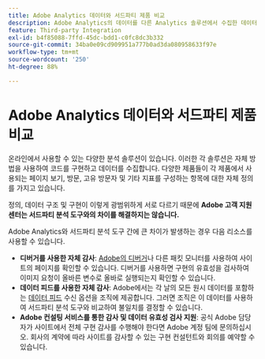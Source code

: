 ```yaml
---
title: Adobe Analytics 데이터와 서드파티 제품 비교
description: Adobe Analytics의 데이터를 다른 Analytics 솔루션에서 수집한 데이터와 직접 비교할 때 선택할 수 있는 옵션을 이해합니다.
feature: Third-party Integration
exl-id: b4f85088-7ffd-45dc-bdd1-c0fc8dc3b332
source-git-commit: 34ba0e09cd909951a777b0ad3da080958633f97e
workflow-type: tm+mt
source-wordcount: '250'
ht-degree: 88%

---
```


# Adobe Analytics 데이터와 서드파티 제품 비교

온라인에서 사용할 수 있는 다양한 분석 솔루션이 있습니다. 이러한 각 솔루션은 자체 방법을 사용하여 코드를 구현하고 데이터를 수집합니다. 다양한 제품들이 각 제품에서 사용되는 페이지 보기, 방문, 고유 방문자 및 기타 지표를 구성하는 항목에 대한 자체 정의를 가지고 있습니다.

정의, 데이터 구조 및 구현이 이렇게 광범위하게 서로 다르기 때문에 **Adobe 고객 지원 센터는 서드파티 분석 도구와의 차이를 해결하지는 않습니다.**

Adobe Analytics와 서드파티 분석 도구 간에 큰 차이가 발생하는 경우 다음 리소스를 사용할 수 있습니다.

* **디버거를 사용한 자체 감사**: [Adobe의 디버거](https://experienceleague.adobe.com/docs/debugger/using/experience-cloud-debugger.html?lang=ko-KR)나 다른 패킷 모니터를 사용하여 사이트의 페이지를 확인할 수 있습니다. 디버거를 사용하면 구현의 유효성을 검사하여 이미지 요청이 올바른 변수로 올바로 실행되는지 확인할 수 있습니다.
* **데이터 피드를 사용한 자체 감사**: Adobe에서는 각 날의 모든 원시 데이터를 포함하는 [데이터 피드](/help/export/analytics-data-feed/data-feed-overview.md) 수신 옵션을 조직에 제공합니다. 그러면 조직은 이 데이터를 사용하여 서드파티 분석 도구와 비교하여 불일치를 결정할 수 있습니다.
* **Adobe 컨설팅 서비스를 통한 감사 및 데이터 유효성 검사 지원**: 공식 Adobe 담당자가 사이트에서 전체 구현 감사를 수행해야 한다면 Adobe 계정 팀에 문의하십시오. 회사의 계약에 따라 사이트를 감사할 수 있는 구현 컨설턴트와 회의를 예약할 수 있습니다.
